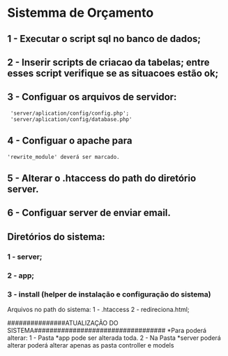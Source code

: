 # Sistemma de Orçamento


## 1 - Executar  o script sql no banco de dados;
## 2 - Inserir scripts de criacao da tabelas; entre esses script verifique se as situacoes estão ok;
## 3 - Configuar os arquivos de servidor:
 	 'server/aplication/config/config.php';
 	 'server/aplication/config/database.php'
     
## 4 - Configuar o apache para
    'rewrite_module' deverá ser marcado.
    
## 5 - Alterar o .htaccess do path do diretório server.

## 6 - Configuar server de enviar email.

## Diretórios do sistema:
### 1 - server;
### 2 - app;
### 3 - install (helper de instalação e configuração do sistema)

Arquivos no path do sistema:
	1 - .htaccess
	2 - redireciona.html;
	
###############ATUALIZAÇÃO DO SISTEMA##################################
*Para  poderá alterar:
	1 - Pasta *app  pode ser alterada toda.
	2 - Na Pasta *server poderá alterar  poderá alterar apenas as pasta controller e models
